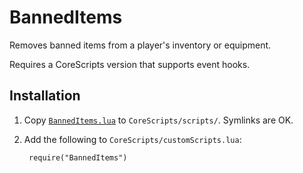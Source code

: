 # BannedItems

Removes banned items from a player's inventory or equipment.

Requires a CoreScripts version that supports event hooks.

## Installation

1. Copy [`BannedItems.lua`](BannedItems.lua) to `CoreScripts/scripts/`.  Symlinks are OK.

1. Add the following to `CoreScripts/customScripts.lua`:

        require("BannedItems")

